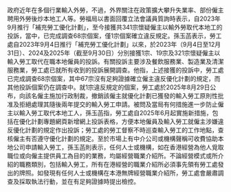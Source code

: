 政府近年在多個行業輸入外勞，不過，外界關注在政策擴大攀升失業率、部份僱主聘用外勞後炒本地工人等。勞福局以書面回覆立法會議員質詢時表示，自2023年9月推行「補充勞工優化計劃」，至今接獲共341宗懷疑僱主以輸外勞取代本地工的投訴，當中，已完成調查68宗個案，僅1宗個案確立違反規定。孫玉菡表示，勞工處自2023年9月4日推行「補充勞工優化計劃」以來，於2023年（9月4日至12月31日）、2024及2025年（截至9月30日）分別接獲1宗、19宗及321宗懷疑僱主以輸入勞工取代在職本地僱員的投訴。有關投訴主要涉及餐飲服務業、製造業及清潔服務業，勞工處已就所有收到的投訴展開調查。他指，上述接獲的投訴中，勞工處已完成調查68宗個案，其中67宗沒有足夠證據確立僱主違反優化計劃的規定，而其他投訴個案仍在調查中。就1宗違反規定的個案，勞工處於2025年8月29日公布，向該名僱主施加行政制裁，撤銷該僱主就優化計劃已獲發的輸入勞工原則性批准及拒絕處理其隨後兩年提交的輸入勞工申請。被問及當局有何措施進一步防止僱主以輸入勞工取代本地工人，孫玉菡指，勞工處自2025年6月起實施新措施，包括在優化計劃專題網頁新增網上投訴表格，方便本地僱員及輸入勞工就僱主涉嫌違反優化計劃的規定作出投訴；勞工處的勞工督察不時巡查輸入勞工的工作地點，查核僱主有否遵守優化計劃的規定。至於市場上有中介公司或機構聲稱可收費協助本地公司申請輸入勞工，孫玉菡則表示，任何人士或機構，如在香港經營為他人覓取職位或向僱主提供員工為目的的業務，均屬經營職業介紹所。不論經營模式或所介紹的職務類別，包括輸入勞工，所有在港經營的職業介紹所必須事先領有勞工處發出的牌照。如發現有任何人士或機構在本港無牌經營職業介紹所，勞工處會嚴肅調查及採取執法行動，並在有足夠證據時提出檢控。